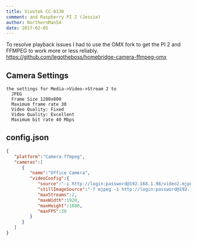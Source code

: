 ```yaml
---
title: Vivotek CC-8130
comment: and Raspberry PI 2 (Jessie)
author: NorthernMan54
date: 2017-02-05
---
```

To resolve playback issues I had to use the OMX fork to get the PI 2 and FFMPEG to work more or less reliably.
https://github.com/legotheboss/homebridge-camera-ffmpeg-omx

## Camera Settings

    the settings for Media->Video->Stream 2 to
      JPEG
      Frame Size 1280x800
      Maximum frame rate 30
      Video Quality: Fixed
      Video Quality: Excellent
      Maximum bit rate 40 Mbps

## config.json

```json
{
   "platform":"Camera-ffmpeg",
   "cameras":[
      {
         "name":"Office Camera",
         "videoConfig":{
            "source":"-i http://login:password@192.168.1.98/video2.mjpg",
            "stillImageSource":"-f mjpeg -i http://login:password@192.168.1.98/cgi-bin/viewer/video.jpg",
            "maxStreams":2,
            "maxWidth":1920,
            "maxHeight":1080,
            "maxFPS":30
         }
      }
   ]
}
```
